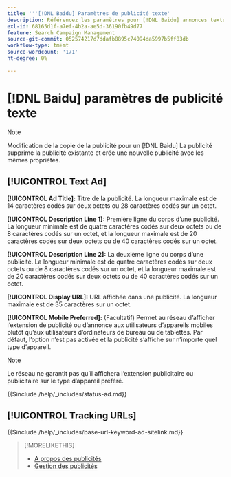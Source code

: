 ```yaml
---
title: '''[!DNL Baidu] Paramètres de publicité texte'
description: Référencez les paramètres pour [!DNL Baidu] annonces textuelles.
exl-id: 68165d1f-a7ef-4b2a-ae5d-36190fb49d77
feature: Search Campaign Management
source-git-commit: 052574217d7ddafb8895c74094da5997b5ff83db
workflow-type: tm+mt
source-wordcount: '171'
ht-degree: 0%

---
```


# [!DNL Baidu] paramètres de publicité texte

>[!NOTE]
>
>Modification de la copie de la publicité pour un [!DNL Baidu] La publicité supprime la publicité existante et crée une nouvelle publicité avec les mêmes propriétés.

## [!UICONTROL Text Ad]

**[!UICONTROL Ad Title]:** Titre de la publicité. La longueur maximale est de 14 caractères codés sur deux octets ou 28 caractères codés sur un octet.

**[!UICONTROL Description Line 1]:** Première ligne du corps d’une publicité. La longueur minimale est de quatre caractères codés sur deux octets ou de 8 caractères codés sur un octet, et la longueur maximale est de 20 caractères codés sur deux octets ou de 40 caractères codés sur un octet.

**[!UICONTROL Description Line 2]:** La deuxième ligne du corps d’une publicité. La longueur minimale est de quatre caractères codés sur deux octets ou de 8 caractères codés sur un octet, et la longueur maximale est de 20 caractères codés sur deux octets ou de 40 caractères codés sur un octet.

**[!UICONTROL Display URL]:** URL affichée dans une publicité. La longueur maximale est de 35 caractères sur un octet.

**[!UICONTROL Mobile Preferred]:** (Facultatif) Permet au réseau d’afficher l’extension de publicité ou d’annonce aux utilisateurs d’appareils mobiles plutôt qu’aux utilisateurs d’ordinateurs de bureau ou de tablettes. Par défaut, l’option n’est pas activée et la publicité s’affiche sur n’importe quel type d’appareil.

>[!NOTE]
>
>Le réseau ne garantit pas qu’il affichera l’extension publicitaire ou publicitaire sur le type d’appareil préféré.

<!-- **[!UICONTROL Status]:** -->

{{$include /help/_includes/status-ad.md}}

## [!UICONTROL Tracking URLs]

<!-- **[!UICONTROL Base URl]:** -->

{{$include /help/_includes/base-url-keyword-ad-sitelink.md}}

>[!MORELIKETHIS]
>
>* [A propos des publicités](ad-about.md)
>* [Gestion des publicités](ad-manage.md)
